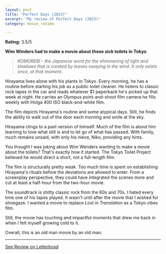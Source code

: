 ```yaml
---
layout: post
title: "Perfect Days (2023)"
excerpt: "My review of Perfect Days (2023)"
category: movie_review

---
```


**Rating:** 3.5/5

<b>Wim Winders had to make a movie about those sick toilets in Tokyo</b>
<blockquote><i>KOMOREBI - the Japanese word for the shimmering of light and shadows that is created by leaves swaying in the wind.
</i><i>It only exists once, at that moment.</i></blockquote>

Hirayama lives alone with his plants in Tokyo. Every morning, he has a routine before starting his job as a public toilet cleaner. He listens to classic rock tapes in the car and reads whatever $1 paperback he's picked up that week at night. He carries an Olympus point-and-shoot film camera he fills weekly with Holga 400 ISO black-and-white film.

The film depicts Hirayama's routine and some atypical days. Still, he finds the ability to walk out of the door each morning and smile at the sky. 

Hirayama clings to a past version of himself. Much of the film is about him learning to love what still is and to let go of what has passed. With family, much remains unsaid, with only his niece, Niko, providing any hints.

You thought I was joking about Wim Wenders wanting to make a movie about the toilets? That's exactly how it started. The Tokyo Toilet Project believed he would direct a short, not a full-length film. 

The film is structurally pretty weak. Too much time is spent on establishing Hirayama's rituals before the deviations are allowed to enter. From a screenplay perspective, they could have integrated the scenes more and cut at least a half-hour from the two-hour movie.

The soundtrack is shitty classic rock from the 60s and 70s. I hated every time one of his tapes played. It wasn't until after the movie that I wished for shoegaze. I wanted a movie to replace <i>Lost in Translation</i> as a Tokyo vibes film.

Still, the movie has touching and impactful moments that drew me back in when I felt myself growing cold to it.

Overall, this is an old man movie by an old man.

<hr>

[See Review on Letterboxd](https://boxd.it/5VxjEX)
